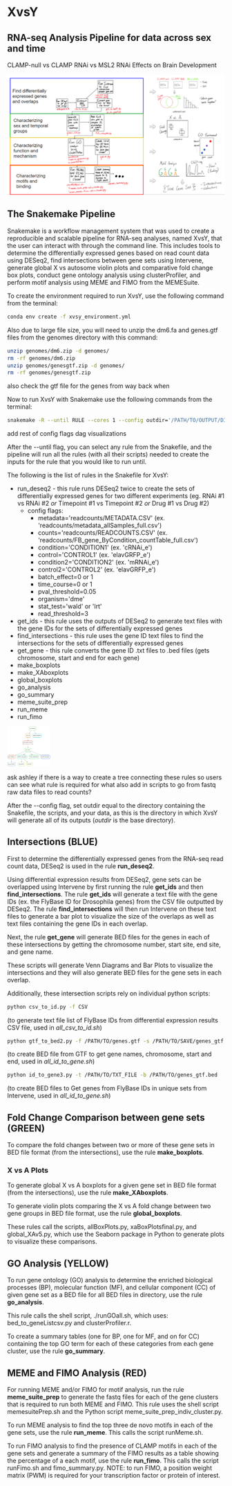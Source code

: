 # XvsY
## RNA-seq Analysis Pipeline for data across sex and time
CLAMP-null vs CLAMP RNAi vs MSL2 RNAi Effects on Brain Development

![illustration of pipline](https://github.com/ashleymaeconard/XvsY/blob/develop2/detailed_workflow.PNG)

## The Snakemake Pipeline

Snakemake is a workflow management system that was used to create a reproducible and scalable pipeline for RNA-seq analyses, named XvsY, that the user can interact with through the command line. This includes tools to determine the differentially expressed genes based on read count data using DESeq2, find intersections between  gene sets using Intervene, generate global X vs autosome violin plots and comparative fold change box plots, conduct gene ontology analysis using clusterProfiler, and perform motif analysis using MEME and FIMO from the MEMESuite.

To create the environment required to run XvsY, use the following command from the terminal:
```bash
conda env create -f xvsy_environment.yml
```

Also due to large file size, you will need to unzip the dm6.fa and genes.gtf files from the genomes directory with this command:
```bash
unzip genomes/dm6.zip -d genomes/
rm -rf genomes/dm6.zip
unzip genomes/genesgtf.zip -d genomes/
rm -rf genomes/genesgtf.zip
```
also check the gtf file for the genes from way back when

Now to run XvsY with Snakemake use the following commands from the terminal:
```bash
snakemake -R --until RULE --cores 1 --config outdir='/PATH/TO/OUTPUT/DIRECTORY/' ...
```

add rest of config flags
dag visualizations

After the --until flag, you can select any rule from the Snakefile, and the pipeline will run all the rules (with all their scripts) needed to create the inputs for the rule that you would like to run until.

The following is the list of rules in the Snakefile for XvsY:
* run_deseq2 - this rule runs DESeq2 twice to create the sets of differentially expressed genes for two different experiments (eg. RNAi #1 vs RNAi #2 *or* Timepoint #1 vs Timepoint #2 *or* Drug #1 vs Drug #2)
  * config flags:
    * metadata='readcounts/METADATA.CSV' (ex. 'readcounts/metadata_allSamples_full.csv')
    * counts='readcounts/READCOUNTS.CSV' (ex. 'readcounts/FB_gene_ByCondition_countTable_full.csv')
    * condition='CONDITION1' (ex. 'cRNAi_e')
    * control='CONTROL1' (ex. 'elavGRFP_e')
    * condition2='CONDITION2' (ex. 'mRNAi_e')
    * control2='CONTROL2' (ex. 'elavGRFP_e')
    * batch_effect=0 or 1
    * time_course=0 or 1
    * pval_threshold=0.05
    * organism='dme'
    * stat_test='wald' or 'lrt'
    * read_threshold=3
* get_ids - this rule uses the outputs of DESeq2 to generate text files with the gene IDs for the sets of differentially expressed genes
* find_intersections - this rule uses the gene ID text files to find the intersections for the sets of differentially expressed genes
* get_gene - this rule converts the gene ID .txt files to .bed files (gets chromosome, start and end for each gene)
* make_boxplots
* make_XAboxplots
* global_boxplots
* go_analysis
* go_summary
* meme_suite_prep
* run_meme
* run_fimo

<img src="https://github.com/ashleymaeconard/XvsY/blob/develop2/snakemake_dag.PNG" width="100" alt="Snakemake Pipeline DAG">
<!-- ![Snakemake Pipeline DAG](https://github.com/ashleymaeconard/XvsY/blob/develop2/snakemake_dag.PNG) -->

ask ashley if there is a way to create a tree connecting these rules so users can see what rule is required for what
also add in scripts to go from fastq raw data files to read counts?

After the --config flag, set outdir equal to the directory containing the Snakefile, the scripts, and your data, as this is the directory in which XvsY will
generate all of its outputs (*outdir* is the base directory).


## Intersections (BLUE)
First to determine the differentially expressed genes from the RNA-seq read count data, DESeq2 is used in the rule **run_deseq2**.

Using differential expression results from DESeq2, gene sets can be overlapped using Intervene by first running the rule **get_ids** and then **find_intersections**. The rule **get_ids** will generate a text file with the gene IDs (ex. the FlyBase ID for Drosophila genes) from the CSV file outputted by DESeq2. The rule **find_intersections** will then run Intervene on these text files to generate a bar plot to visualize the size of the overlaps as well as text files containing the gene IDs in each overlap.

Next, the rule **get_gene** will generate BED files for the genes in each of these intersections by getting the chromosome number, start site, end site, and gene name.

These scripts will generate Venn Diagrams and Bar Plots to visualize the intersections and they will also generate BED files for the gene sets in each overlap.

Additionally, these intersection scripts rely on individual python scripts:
```bash
python csv_to_id.py -f CSV
```
(to generate text file list of FlyBase IDs from differential expression results CSV file, used in *all_csv_to_id.sh*)
```bash
python gtf_to_bed2.py -f /PATH/TO/genes.gtf -s /PATH/TO/SAVE/genes_gtf.bed
```
(to create BED file from GTF to get gene names, chromosome, start and end, used in *all_id_to_gene.sh*)
```bash
python id_to_gene3.py -t /PATH/TO/TXT_FILE -b /PATH/TO/genes_gtf.bed
```
(to create BED files to Get genes from FlyBase IDs in unique sets from Intervene, used in *all_id_to_gene.sh*)

## Fold Change Comparison between gene sets (GREEN)
To compare the fold changes between two or more of these gene sets in BED file format (from the intersections), use the rule **make_boxplots**.

### X vs A Plots
To generate global X vs A boxplots for a given gene set in BED file format (from the intersections), use the rule **make_XAboxplots**.

To generate violin plots comparing the X vs A fold change between two gene groups in BED file format, use the rule **global_boxplots**.

These rules call the scripts, allBoxPlots.py, xaBoxPlotsfinal.py, and global_XAv5.py, which use the Seaborn package in Python to generate plots to visualize these comparisons.

## GO Analysis (YELLOW)
To run gene ontology (GO) analysis to determine the enriched biological processes (BP), molecular function (MF), and cellular component (CC) of given gene set as a BED file for all BED files in directory, use the rule **go_analysis**.

This rule calls the shell script, ./runGOall.sh, which uses: bed_to_geneListcsv.py and clusterProfiler.r.

To create a summary tables (one for BP, one for MF, and on for CC) containing the top GO term for each of these categories from each gene cluster, use the rule **go_summary**.

## MEME and FIMO Analysis (RED)
For running MEME and/or FIMO for motif analysis, run the rule **meme_suite_prep** to generate the fastq files for each of the gene clusters that is required to run both MEME and FIMO. This rule uses the shell script memesuitePrep.sh and the Python script meme_suite_prep_indiv_cluster.py.

To run MEME analysis to find the top three de novo motifs in each of the gene sets, use the rule **run_meme**. This calls the script runMeme.sh.

To run FIMO analysis to find the presence of CLAMP motifs in each of the gene sets and generate a summary of the FIMO results as a table showing the percentage of a each motif, use the rule **run_fimo**. This calls the script runFimo.sh and fimo_summary.py. NOTE: to run FIMO, a position weight matrix (PWM) is required for your transcription factor or protein of interest.